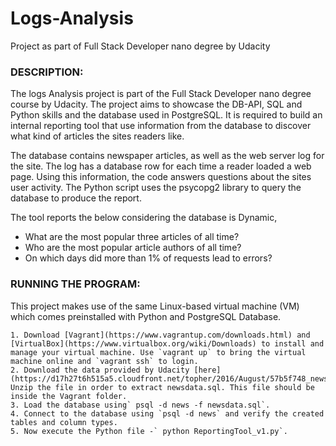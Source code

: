 # Logs-Analysis
Project as part of Full Stack Developer nano degree by Udacity

### DESCRIPTION:

The logs Analysis project is part of the Full Stack Developer nano degree course by Udacity. The project aims to showcase the DB-API, SQL and Python skills and the database used in PostgreSQL. It is required to build an internal reporting tool that use information from the database to discover what kind of articles the sites readers like.

The database contains newspaper articles, as well as the web server log for the site. The log has a database row for each time a reader loaded a web page. Using this information, the code answers questions about the sites user activity. The Python script uses the psycopg2 library to query the database to produce the report.

The tool reports the below considering the database is Dynamic,
- What are the most popular three articles of all time?
- Who are the most popular article authors of all time?
- On which days did more than 1% of requests lead to errors?

### RUNNING THE PROGRAM:

This project makes use of the same Linux-based virtual machine (VM) which comes preinstalled with Python and PostgreSQL Database.

	1. Download [Vagrant](https://www.vagrantup.com/downloads.html) and [VirtualBox](https://www.virtualbox.org/wiki/Downloads) to install and manage your virtual machine. Use `vagrant up` to bring the virtual machine online and `vagrant ssh` to login.
	2. Download the data provided by Udacity [here](https://d17h27t6h515a5.cloudfront.net/topher/2016/August/57b5f748_newsdata/newsdata.zip). Unzip the file in order to extract newsdata.sql. This file should be inside the Vagrant folder.
	3. Load the database using` psql -d news -f newsdata.sql`.
	4. Connect to the database using `psql -d news` and verify the created tables and column types.
	5. Now execute the Python file -` python ReportingTool_v1.py`.
